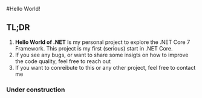 #Hello World!

## TL;DR

1. **Hello World of .NET** Is my personal project to explore the .NET Core 7 Framework. This project is my first (serious) start in .NET Core.
2. If you see any bugs, or want to share some insigts on how to improve the code quality, feel free to reach out
3. If you want to conreibute to this or any other project, feel free to contact me

### Under construction
